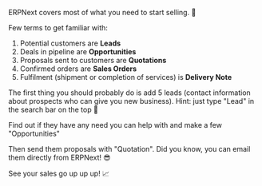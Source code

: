 ERPNext covers most of what you need to start selling. 🔔

Few terms to get familiar with:

1. Potential customers are **Leads**
2. Deals in pipeline are **Opportunities**
3. Proposals sent to customers are **Quotations**
4. Confirmed orders are **Sales Orders**
5. Fulfilment (shipment or completion of services) is **Delivery Note**

The first thing you should probably do is add 5 leads (contact information about prospects who can give you new business). Hint: just type "Lead" in the search bar on the top 🔎

Find out if they have any need you can help with and make a few "Opportunities"

Then send them proposals with "Quotation". Did you know, you can email them directly from ERPNext! 😎

See your sales go up up up! 📈